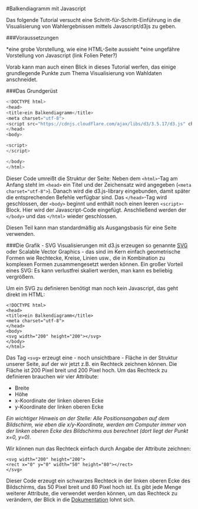 #Balkendiagramm mit Javascript

Das folgende Tutorial versucht eine Schritt-für-Schritt-Einführung in die Visualisierung von Wahlergebnissen mittels Javascript/d3js zu geben.

###Voraussetzungen

*eine grobe Vorstellung, wie eine HTML-Seite aussieht
*eine ungefähre Vorstellung von Javascript (link Folien Peter?)

Vorab kann man auch einen Blick in dieses Tutorial werfen, das einige grundlegende Punkte zum Thema Visualisierung von Wahldaten anschneidet.


###Das Grundgerüst

```javascript
<!DOCTYPE html>
<head>
<title>ein Balkendiagramm</title>
<meta charset="utf-8">
<script src="https://cdnjs.cloudflare.com/ajax/libs/d3/3.5.17/d3.js" charset="utf-8"></script>
</head>
<body>

<script>
</script>

</body>
</html>
```

Dieser Code umreißt die Struktur der Seite: Neben dem `<html>`-Tag am Anfang steht im `<head>` ein Titel und der Zeichensatz wird angegeben (`<meta charset="utf-8">`). Danach wird die d3.js-library eingebunden, damit später die entsprechenden Befehle verfügbar sind. Das `</head>`-Tag wird geschlossen, der `<body>` beginnt und enthält noch einen leeren `<script>`-Block. Hier wird der Javascript-Code eingefügt. Anschließend werden der `</body>` und das `</html>` wieder geschlossen.

Diesen Teil kann man standardmäßig als Ausgangsbasis für eine Seite verwenden.


###Die Grafik - SVG
Visualisierungen mit d3.js erzeugen so genannte [SVG](https://developer.mozilla.org/en-US/docs/Web/SVG) oder Scalable Vector Graphics - das sind im Kern einfach geometrische Formen wie Rechtecke, Kreise, Linien usw., die in Kombination zu komplexen Formen zusammengesetzt werden können. Ein großer Vorteil eines SVG: Es kann verlustfrei skaliert werden, man kann es beliebig vergrößern.

Um ein SVG zu definieren benötigt man noch kein Javascript, das geht direkt im HTML:
```
<!DOCTYPE html>
<head>
<title>ein Balkendiagramm</title>
<meta charset="utf-8">
</head>
<body>
<svg width="200" height="200"></svg>
</body>
</html>
```

Das Tag `<svg>` erzeugt eine - noch unsichtbare - Fläche in der Struktur unserer Seite, auf der wir jetzt z.B. ein Rechteck zeichnen können. Die Fläche ist 200 Pixel breit und 200 Pixel hoch. Um das Rechteck zu definieren brauchen wir vier Attribute:
* Breite
* Höhe
* x-Koordinate der linken oberen Ecke
* y-Koordinate der linken oberen Ecke

_Ein wichtiger Hinweis an der Stelle: Alle Positionsangaben auf dem Bildschirm, wie eben die x/y-Koordinate, werden am Computer immer von der linken oberen Ecke des Bildschirms aus berechnet (dort liegt der Punkt x=0, y=0)._

Wir können nun das Rechteck einfach durch Angabe der Attribute zeichnen:
```
<svg width="200" height="200">
<rect x="0" y="0" width="50" height="80"></rect>
</svg>
```

Dieser Code erzeugt ein schwarzes Rechteck in der linken oberen Ecke des Bildschirms, das 50 Pixel breit und 80 Pixel hoch ist. Es gibt jede Menge weiterer Attribute, die verwendet werden können, um das Rechteck zu verändern, der Blick in die [Dokumentation](https://developer.mozilla.org/en-US/docs/Web/SVG) lohnt sich.
